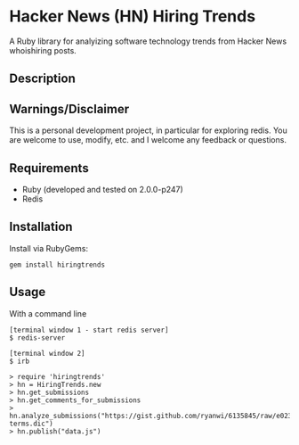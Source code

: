 # Hacker News (HN) Hiring Trends

A Ruby library for analyizing software technology trends from Hacker News whoishiring posts.

## Description

## Warnings/Disclaimer

This is a personal development project, in particular for exploring redis.  You are welcome to use, modify, etc. and I welcome any feedback or questions.

## Requirements

  * Ruby (developed and tested on 2.0.0-p247)
  * Redis 

## Installation

Install via RubyGems:

    gem install hiringtrends

## Usage

With a command line

    [terminal window 1 - start redis server]
    $ redis-server

    [terminal window 2]
    $ irb

    > require 'hiringtrends'
    > hn = HiringTrends.new
    > hn.get_submissions
    > hn.get_comments_for_submissions
    > hn.analyze_submissions("https://gist.github.com/ryanwi/6135845/raw/e0232fa58d3af5c20e38e638e247a7a9b372bdca/software-terms.dic")
    > hn.publish("data.js")
